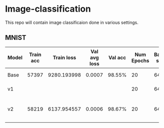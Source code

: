 Image-classification
====================

This repo will contain image classificaion done in various settings.

MNIST
-----

| Model       | Train acc | Train loss   | Val avg loss   | Val acc    | Num Epochs | Batch size | Optimizer | Learning rate | Loss function             | Notes                 |
|-------------|:---------:|:------------:|:--------------:|:----------:|------------|------------|-----------|:-------------:|---------------------------|-----------------------|
| Base        | 57397     | 9280.193998  | 0.0007         | 98.55%     | 20         | 64         | Adam      | 3e-4          | Categorical crossentropy  |                       |
| v1          |           |              |                |            | 20         | 64         | Adam      | 3e-4          | Categorical crossentropy  |                       |
| v2          | 58219     | 6137.954557  | 0.0006         | 98.67%     | 20         | 64         | Adam      | 3e-4          | Categorical crossentropy  | Added 50 neurons to fc1|


 

